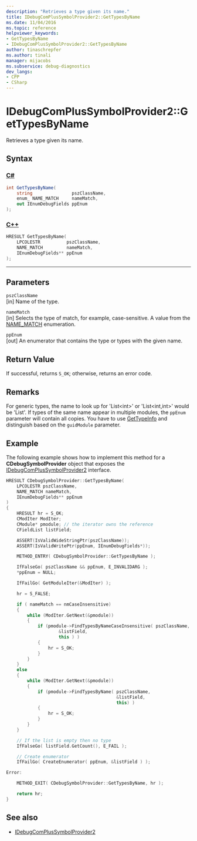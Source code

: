 ```yaml
---
description: "Retrieves a type given its name."
title: IDebugComPlusSymbolProvider2::GetTypesByName
ms.date: 11/04/2016
ms.topic: reference
helpviewer_keywords:
- GetTypesByName
- IDebugComPlusSymbolProvider2::GetTypesByName
author: tinaschrepfer
ms.author: tinali
manager: mijacobs
ms.subservice: debug-diagnostics
dev_langs:
- CPP
- CSharp
---
```

# IDebugComPlusSymbolProvider2::GetTypesByName

Retrieves a type given its name.

## Syntax

### [C#](#tab/csharp)
```csharp
int GetTypesByName(
    string               pszClassName,
    enum_ NAME_MATCH     nameMatch,
    out IEnumDebugFields ppEnum
);
```
### [C++](#tab/cpp)
```cpp
HRESULT GetTypesByName(
    LPCOLESTR          pszClassName,
    NAME_MATCH         nameMatch,
    IEnumDebugFields** ppEnum
);
```
---

## Parameters
`pszClassName`\
[in] Name of the type.

`nameMatch`\
[in] Selects the type of match, for example, case-sensitive. A value from the [NAME_MATCH](../../../extensibility/debugger/reference/name-match.md) enumeration.

`ppEnum`\
[out] An enumerator that contains the type or types with the given name.

## Return Value
If successful, returns `S_OK`; otherwise, returns an error code.

## Remarks
For generic types, the name to look up for 'List\<int>' or 'List\<int,int>' would be 'List'. If types of the same name appear in multiple modules, the `ppEnum` parameter will contain all copies. You have to use [GetTypeInfo](../../../extensibility/debugger/reference/idebugfield-gettypeinfo.md) and distinguish based on the `guidModule` parameter.

## Example
The following example shows how to implement this method for a **CDebugSymbolProvider** object that exposes the [IDebugComPlusSymbolProvider2](../../../extensibility/debugger/reference/idebugcomplussymbolprovider2.md) interface.

```cpp
HRESULT CDebugSymbolProvider::GetTypesByName(
    LPCOLESTR pszClassName,
    NAME_MATCH nameMatch,
    IEnumDebugFields** ppEnum
)
{
    HRESULT hr = S_OK;
    CModIter ModIter;
    CModule* pmodule; // the iterator owns the reference
    CFieldList listField;

    ASSERT(IsValidWideStringPtr(pszClassName));
    ASSERT(IsValidWritePtr(ppEnum, IEnumDebugFields*));

    METHOD_ENTRY( CDebugSymbolProvider::GetTypesByName );

    IfFalseGo( pszClassName && ppEnum, E_INVALIDARG );
    *ppEnum = NULL;

    IfFailGo( GetModuleIter(&ModIter) );

    hr = S_FALSE;

    if ( nameMatch == nmCaseInsensitive)
    {
        while (ModIter.GetNext(&pmodule))
        {
            if (pmodule->FindTypesByNameCaseInsensitive( pszClassName,
                    &listField,
                    this ) )
            {
                hr = S_OK;
            }
        }
    }
    else
    {
        while (ModIter.GetNext(&pmodule))
        {
            if (pmodule->FindTypesByName( pszClassName,
                                          &listField,
                                          this) )
            {
                hr = S_OK;
            }
        }
    }

    // If the list is empty then no type
    IfFalseGo( listField.GetCount(), E_FAIL );

    // Create enumerator
    IfFailGo( CreateEnumerator( ppEnum, &listField ) );

Error:

    METHOD_EXIT( CDebugSymbolProvider::GetTypesByName, hr );

    return hr;
}
```

## See also
- [IDebugComPlusSymbolProvider2](../../../extensibility/debugger/reference/idebugcomplussymbolprovider2.md)
